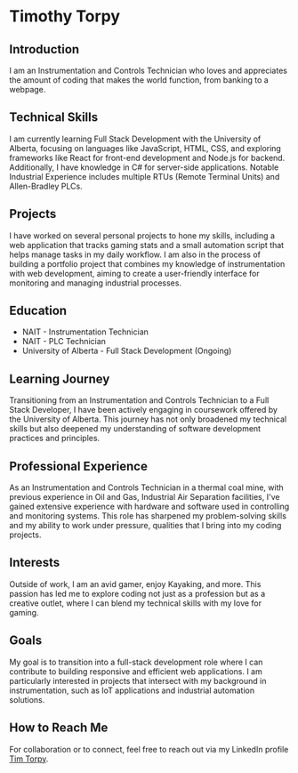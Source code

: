 # Timothy Torpy

## Introduction

I am an Instrumentation and Controls Technician who loves and appreciates the amount of coding that makes the world function, from banking to a webpage.

## Technical Skills

I am currently learning Full Stack Development with the University of Alberta, focusing on languages like JavaScript, HTML, CSS, and exploring frameworks like React for front-end development and Node.js for backend. Additionally, I have knowledge in C# for server-side applications. Notable Industrial Experience includes multiple RTUs (Remote Terminal Units) and Allen-Bradley PLCs.

## Projects

I have worked on several personal projects to hone my skills, including a web application that tracks gaming stats and a small automation script that helps manage tasks in my daily workflow. I am also in the process of building a portfolio project that combines my knowledge of instrumentation with web development, aiming to create a user-friendly interface for monitoring and managing industrial processes.

## Education

- NAIT - Instrumentation Technician
- NAIT - PLC Technician
- University of Alberta - Full Stack Development (Ongoing)

## Learning Journey

Transitioning from an Instrumentation and Controls Technician to a Full Stack Developer, I have been actively engaging in coursework offered by the University of Alberta. This journey has not only broadened my technical skills but also deepened my understanding of software development practices and principles.

## Professional Experience

As an Instrumentation and Controls Technician in a thermal coal mine, with previous experience in Oil and Gas, Industrial Air Separation facilities, I've gained extensive experience with hardware and software used in controlling and monitoring systems. This role has sharpened my problem-solving skills and my ability to work under pressure, qualities that I bring into my coding projects.

## Interests

Outside of work, I am an avid gamer, enjoy Kayaking, and more. This passion has led me to explore coding not just as a profession but as a creative outlet, where I can blend my technical skills with my love for gaming.

## Goals

My goal is to transition into a full-stack development role where I can contribute to building responsive and efficient web applications. I am particularly interested in projects that intersect with my background in instrumentation, such as IoT applications and industrial automation solutions.

## How to Reach Me

For collaboration or to connect, feel free to reach out via my LinkedIn profile [Tim Torpy](https://www.linkedin.com/in/tim-torpy-7330a364).

